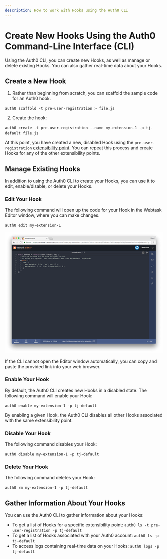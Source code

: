 ```yaml
---
description: How to work with Hooks using the Auth0 CLI
---
```


# Create New Hooks Using the Auth0 Command-Line Interface (CLI)

Using the Auth0 CLI, you can create new Hooks, as well as manage or delete existing Hooks. You can also gather real-time data about your Hooks.

## Create a New Hook

1. Rather than beginning from scratch, you can scaffold the sample code for an Auth0 hook.

  `auth0 scaffold -t pre-user-registration > file.js`

2. Create the hook:

  `auth0 create -t pre-user-registration --name my-extension-1 -p tj-default file.js`

At this point, you have created a new, disabled Hook using the `pre-user-registration` [extensibility point](/auth0-hooks/extensibility-points). You can repeat this process and create Hooks for any of the other extensibility points.

## Manage Existing Hooks

In addition to using the Auth0 CLI to create your Hooks, you can use it to edit, enable/disable, or delete your Hooks.

### Edit Your Hook

The following command will open up the code for your Hook in the Webtask Editor window, where you can make changes.

  `auth0 edit my-extension-1`

  ![Webtask Editor](/media/articles/auth0-hooks/webtask-editor.png)

  If the CLI cannot open the Editor window automatically, you can copy and paste the provided link into your web browser.

### Enable Your Hook

By default, the Auth0 CLI creates new Hooks in a disabled state. The following command will enable your Hook:

  `auth0 enable my-extension-1 -p tj-default`

By enabling a given Hook, the Auth0 CLI disables all other Hooks associated with the same extensibility point.

### Disable Your Hook

The following command disables your Hook:

  `auth0 disable my-extension-1 -p tj-default`

### Delete Your Hook

The following command deletes your Hook:

  `auth0 rm my-extension-1 -p tj-default`

## Gather Information About Your Hooks

You can use the Auth0 CLI to gather information about your Hooks:

* To get a list of Hooks for a specific extensibility point:
  `auth0 ls -t pre-user-registration -p tj-default`
* To get a list of Hooks associated with your Auth0 account:
  `auth0 ls -p tj-default`
* To access logs containing real-time data on your Hooks:
  `auth0 logs -p tj-default`
